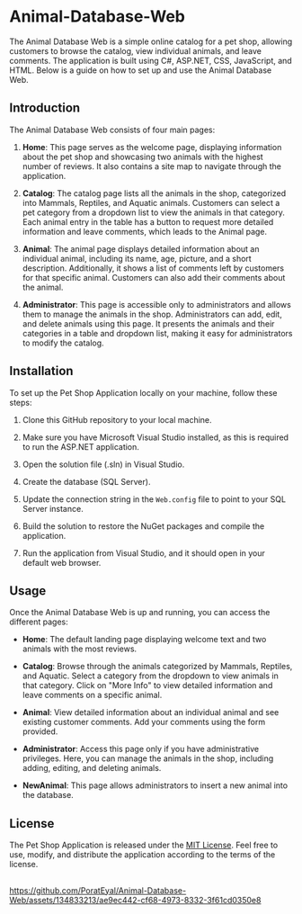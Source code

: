 # Animal-Database-Web

The Animal Database Web is a simple online catalog for a pet shop, allowing customers to browse the catalog, view individual animals, and leave comments. The application is built using C#, ASP.NET, CSS, JavaScript, and HTML.
Below is a guide on how to set up and use the Animal Database Web.

## Introduction

The Animal Database Web consists of four main pages:

1. **Home**: This page serves as the welcome page, displaying information about the pet shop and showcasing two animals with the highest number of reviews. It also contains a site map to navigate through the application.

2. **Catalog**: The catalog page lists all the animals in the shop, categorized into Mammals, Reptiles, and Aquatic animals. Customers can select a pet category from a dropdown list to view the animals in that category. Each animal entry in the table has a button to request more detailed information and leave comments, which leads to the Animal page.

3. **Animal**: The animal page displays detailed information about an individual animal, including its name, age, picture, and a short description. Additionally, it shows a list of comments left by customers for that specific animal. Customers can also add their comments about the animal.

4. **Administrator**: This page is accessible only to administrators and allows them to manage the animals in the shop. Administrators can add, edit, and delete animals using this page. It presents the animals and their categories in a table and dropdown list, making it easy for administrators to modify the catalog.

## Installation

To set up the Pet Shop Application locally on your machine, follow these steps:

1. Clone this GitHub repository to your local machine.

2. Make sure you have Microsoft Visual Studio installed, as this is required to run the ASP.NET application.

3. Open the solution file (.sln) in Visual Studio.

4. Create the database (SQL Server).

5. Update the connection string in the `Web.config` file to point to your SQL Server instance.

6. Build the solution to restore the NuGet packages and compile the application.

7. Run the application from Visual Studio, and it should open in your default web browser.

## Usage

Once the Animal Database Web is up and running, you can access the different pages:

- **Home**: The default landing page displaying welcome text and two animals with the most reviews.

- **Catalog**: Browse through the animals categorized by Mammals, Reptiles, and Aquatic. Select a category from the dropdown to view animals in that category. Click on "More Info" to view detailed information and leave comments on a specific animal.

- **Animal**: View detailed information about an individual animal and see existing customer comments. Add your comments using the form provided.

- **Administrator**: Access this page only if you have administrative privileges. Here, you can manage the animals in the shop, including adding, editing, and deleting animals.

- **NewAnimal**: This page allows administrators to insert a new animal into the database.

## License

The Pet Shop Application is released under the [MIT License](LICENSE). Feel free to use, modify, and distribute the application according to the terms of the license.
##

https://github.com/PoratEyal/Animal-Database-Web/assets/134833213/ae9ec442-cf68-4973-8332-3f61cd0350e8



